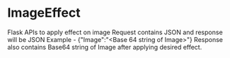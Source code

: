 # ImageEffect
Flask APIs to apply effect on image
Request contains JSON and response will be JSON
Example - {"Image":"<Base 64 string of Image>"}
Response also contains Base64 string of Image after applying desired effect.
